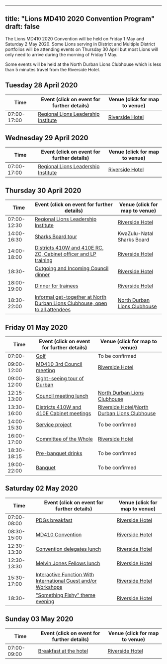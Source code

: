 
---
title: "Lions MD410 2020 Convention Program"
draft: false
---

The Lions MD410 2020 Convention will be held on Friday 1 May and Saturday 2 May 2020. Some Lions serving in District and Multiple District portfolios will be attending events on Thursday 30 April but most Lions will only need to arrive during the morning of Friday 1 May.

Some events will be held at the North Durban Lions Clubhouse which is less than 5 minutes travel from the Riverside Hotel.

## Tuesday 28 April 2020

Time | Event (click on event for further details) | Venue (click for map to venue)
 ---|---  |---
07:00-17:00 | [Regional Lions Leadership Institute](/events/rlli_tuesday) | [Riverside Hotel](/venue)

## Wednesday 29 April 2020

Time | Event (click on event for further details) | Venue (click for map to venue)
 ---|---  |---
07:00-17:00 | [Regional Lions Leadership Institute](/events/rlli_wednesday) | [Riverside Hotel](/venue)

## Thursday 30 April 2020

Time | Event (click on event for further details) | Venue (click for map to venue)
 ---|---  |---
07:00-12:30 | [Regional Lions Leadership Institute](/events/rlli_thursday) | [Riverside Hotel](/venue)
14:00-16:30 | [Sharks Board tour](/events/sharks_board_tour) | KwaZulu-Natal Sharks Board
14:00-18:00 | [Districts 410W and 410E RC, ZC, Cabinet officer and LP training](/events/training) | [Riverside Hotel](/venue)
18:30- | [Outgoing and Incoming Council dinner](/events/council_dinner) | [Riverside Hotel](/venue)
18:00-19:00 | [Dinner for trainees](/events/dinner_for_trainees) | [Riverside Hotel](/venue)
18:30-22:00 | [Informal get-together at North Durban Lions Clubhouse, open to all attendees](/events/thursday_social) | [North Durban Lions Clubhouse](/venue/#north-durban-lions-club)

## Friday 01 May 2020

Time | Event (click on event for further details) | Venue (click for map to venue)
 ---|---  |---
07:00- | [Golf](/events/golf) | To be confirmed
09:00-12:00 | [MD410 3rd Council meeting](/events/council_meeting) | [Riverside Hotel](/venue)
09:00-12:00 | [Sight-seeing tour of Durban](/events/sight_seeing) | 
12:15-13:00 | [Council meeting lunch](/events/council_meeting_lunch) | [North Durban Lions Clubhouse](/venue/#north-durban-lions-club)
13:30-16:00 | [Districts 410W and 410E Cabinet meetings](/events/cabinet_meetings) | [Riverside Hotel](/venue)/[North Durban Lions Clubhouse](/venue/#north-durban-lions-club)
14:00-15:30 | [Service project](/events/service_project) | To be confirmed
16:00-17:00 | [Committee of the Whole](/events/committee_of_the_whole) | [Riverside Hotel](/venue)
18:30-18:15 | [Pre-banquet drinks](/events/banquet_drinks) | To be confirmed
19:00-22:00 | [Banquet](/events/banquet) | To be confirmed

## Saturday 02 May 2020

Time | Event (click on event for further details) | Venue (click for map to venue)
 ---|---  |---
07:00-08:00 | [PDGs breakfast](/events/pdgs_breakfast) | [Riverside Hotel](/venue)
08:30-15:00 | [MD410 Convention](/events/md_convention) | [Riverside Hotel](/venue)
12:30-13:30 | [Convention delegates lunch](/events/lunch) | [Riverside Hotel](/venue)
12:30-13:30 | [Melvin Jones Fellows lunch](/events/mjf_lunch) | [Riverside Hotel](/venue)
15:30-17:00 | [Interactive Function With International Guest and/or Workshops](/events/international_guest) | [Riverside Hotel](/venue)
18:30- | ["Something Fishy" theme evening](/events/theme_evening) | [Riverside Hotel](/venue)

## Sunday 03 May 2020

Time | Event (click on event for further details) | Venue (click for map to venue)
 ---|---  |---
07:00-09:00 | [Breakfast at the hotel](/events/breakfast) | [Riverside Hotel](/venue)
